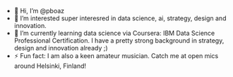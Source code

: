 - 👋 Hi, I’m @pboaz
- 👀 I’m interested super interesred in data science, ai, strategy, design and innovation.
- 🌱 I’m currently learning data science via Coursera: IBM Data Science Professional Certification. I have a pretty strong background in strategy, design and innovation already ;)
- ⚡ Fun fact: I am also a keen amateur musician. Catch me at open mics around Helsinki, Finland!

<!---
pboaz/pboaz is a ✨ special ✨ repository because its `README.md` (this file) appears on your GitHub profile.
You can click the Preview link to take a look at your changes.
--->
